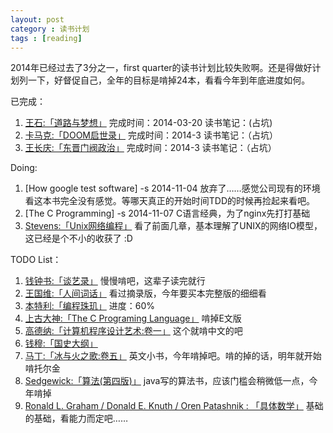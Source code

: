 ```yaml
---
layout: post
category : 读书计划
tags : [reading]
---
```

2014年已经过去了3分之一，first quarter的读书计划比较失败啊。还是得做好计划列一下，好督促自己，全年的目标是啃掉24本，看看今年到年底进度如何。    


已完成：    
1. [王石:「道路与梦想」](http://book.douban.com/subject/1464442/) 完成时间：2014-03-20   读书笔记：(占坑)    
2. [卡马克:「DOOM启世录」](http://book.douban.com/subject/1152971/) 完成时间：2014-3	读书笔记：（占坑）    
3. [王长庆:「东晋门阀政治」](http://book.douban.com/subject/1030503/) 完成时间：2014-3 读书笔记：（占坑）    

Doing:
1. [How google test software] -s 2014-11-04 放弃了……感觉公司现有的环境看这本书完全没有感觉。等哪天真正的开始时间TDD的时候再捡起来看吧。
2. [The C Programming] -s 2014-11-07 C语言经典，为了nginx先打打基础
5. [Stevens:「Unix网络编程」](http://book.douban.com/subject/4859464/) 看了前面几章，基本理解了UNIX的网络IO模型，这已经是个不小的收获了 :D


TODO List：    
1. [钱钟书:「谈艺录」](http://book.douban.com/subject/1039540/) 慢慢啃吧，这辈子读完就行    
2. [王国维:「人间词话」](http://book.douban.com/subject/3124589/)  看过摘录版，今年要买本完整版的细细看    
3. [本特利:「编程珠玑」](http://book.douban.com/subject/1230206/) 进度：60%    
4. [上古大神:「The C Programing Language」](http://book.douban.com/subject/1236999/) 啃掉E文版    
6. [高德纳:「计算机程序设计艺术:卷一」](http://book.douban.com/subject/1852976/) 这个就啃中文的吧
7. [钱穆:「国史大纲」](http://book.douban.com/subject/1046492/)    
8. [马丁:「冰与火之歌:卷五」](http://book.douban.com/subject/20381804/) 英文小书，今年啃掉吧。啃的掉的话，明年就开始啃托尔金     
9. [Sedgewick:「算法(第四版)」](http://book.douban.com/subject/19952400/) java写的算法书，应该门槛会稍微低一点，今年啃掉    
10. [Ronald L. Graham / Donald E. Knuth / Oren Patashnik : 「具体数学」](http://book.douban.com/subject/21323941/) 基础的基础，看能力而定吧……